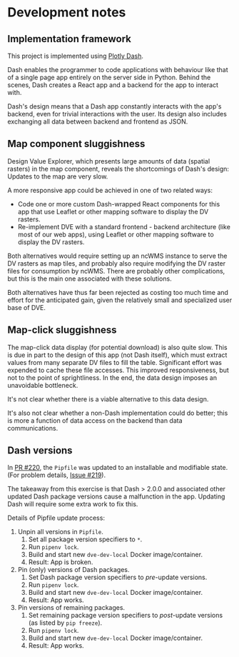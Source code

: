 # Development notes

## Implementation framework

This project is implemented using 
[Plotly Dash](https://dash.plotly.com/introduction).

Dash enables the programmer to code applications with behaviour 
like that of a single page app entirely on the server side in Python.
Behind the scenes, Dash creates a React app and a backend for the app to 
interact with.

Dash's design means that a Dash app constantly interacts with the app's
backend, even for trivial interactions with the user.
Its design also includes exchanging all data between backend and frontend as
JSON.

## Map component sluggishness

Design Value Explorer, which presents large amounts of data (spatial rasters)
in the map component, reveals the shortcomings of Dash's design: Updates to the 
map are very slow.

A more responsive app could be achieved in one of two related ways:

- Code one or more custom Dash-wrapped React components for this app that 
  use Leaflet or other mapping software to display the DV rasters.
- Re-implement DVE with a standard frontend - backend architecture (like 
  most of our web apps), using Leaflet or other mapping software to display 
  the DV rasters.

Both alternatives would require setting up an ncWMS instance to serve 
the DV rasters as map tiles, and probably also require modifying the DV 
raster files for consumption by ncWMS. There are probably other 
complications, but this is the main one associated with these solutions.

Both alternatives have thus far been rejected as costing too much 
time and effort for the anticipated gain, given the relatively small and 
specialized user base of DVE.

## Map-click sluggishness

The map-click data display (for potential download) is also quite slow.
This is due in part to the design of this app (not Dash itself), which must 
extract values from many separate DV files to fill the table. Significant 
effort was expended to cache these file accesses. This improved 
responsiveness, but not to the point of sprightliness. In the end, the data 
design imposes an unavoidable bottleneck.

It's not clear whether there is a viable alternative to this data design.

It's also not clear whether a non-Dash implementation could do better; this 
is more a function of data access on the backend than data communications.

## Dash versions

In [PR #220](https://github.com/pacificclimate/dash-dv-explorer/pull/220),
the `Pipfile` was updated to an installable and modifiable state.
(For problem details, 
[Issue #219](https://github.com/pacificclimate/dash-dv-explorer/issues/219)).

The takeaway from this exercise is that Dash > 2.0.0 and associated other 
updated Dash package versions cause a malfunction in the app. Updating Dash 
will require some extra work to fix this.

Details of Pipfile update process:

1. Unpin all versions in `Pipfile`.
   1. Set all package version specifiers to `*`.
   2. Run `pipenv lock`.
   3. Build and start new `dve-dev-local` Docker image/container.
   4. Result: App is broken.
2. Pin (only) versions of Dash packages.
   1. Set Dash package version specifiers to _pre_-update versions.
   2. Run `pipenv lock`.
   3. Build and start new `dve-dev-local` Docker image/container.
   4. Result: App works.
3. Pin versions of remaining packages.
   1. Set remaining package version specifiers to _post_-update versions 
      (as listed by `pip freeze`).
   2. Run `pipenv lock`.
   3. Build and start new `dve-dev-local` Docker image/container.
   4. Result: App works.

